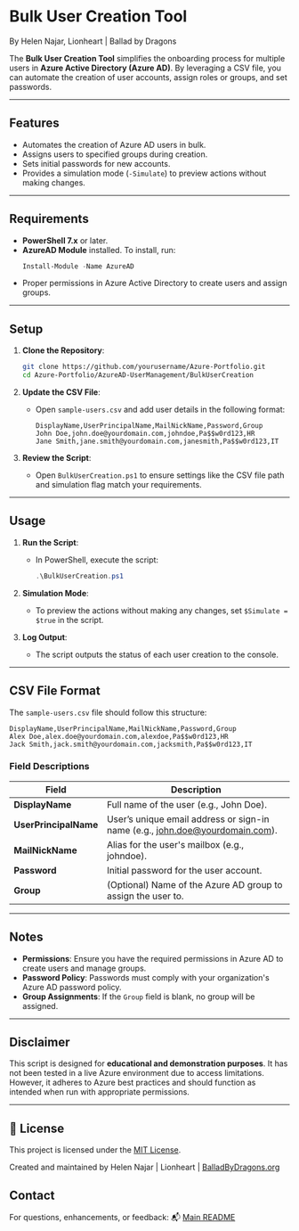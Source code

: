 # Bulk User Creation Tool
By Helen Najar, Lionheart | Ballad by Dragons

The **Bulk User Creation Tool** simplifies the onboarding process for multiple users in **Azure Active Directory (Azure AD)**. By leveraging a CSV file, you can automate the creation of user accounts, assign roles or groups, and set passwords.

---

## **Features**
- Automates the creation of Azure AD users in bulk.
- Assigns users to specified groups during creation.
- Sets initial passwords for new accounts.
- Provides a simulation mode (`-Simulate`) to preview actions without making changes.

---

## **Requirements**
- **PowerShell 7.x** or later.
- **AzureAD Module** installed. To install, run:
  ```powershell
  Install-Module -Name AzureAD
  ```
- Proper permissions in Azure Active Directory to create users and assign groups.

---

## **Setup**
1. **Clone the Repository**:
   ```bash
   git clone https://github.com/yourusername/Azure-Portfolio.git
   cd Azure-Portfolio/AzureAD-UserManagement/BulkUserCreation
   ```

2. **Update the CSV File**:
   - Open `sample-users.csv` and add user details in the following format:
     ```csv
     DisplayName,UserPrincipalName,MailNickName,Password,Group
     John Doe,john.doe@yourdomain.com,johndoe,Pa$$w0rd123,HR
     Jane Smith,jane.smith@yourdomain.com,janesmith,Pa$$w0rd123,IT
     ```

3. **Review the Script**:
   - Open `BulkUserCreation.ps1` to ensure settings like the CSV file path and simulation flag match your requirements.

---

## **Usage**
1. **Run the Script**:
   - In PowerShell, execute the script:
     ```powershell
     .\BulkUserCreation.ps1
     ```

2. **Simulation Mode**:
   - To preview the actions without making any changes, set `$Simulate = $true` in the script.

3. **Log Output**:
   - The script outputs the status of each user creation to the console.

---

## **CSV File Format**
The `sample-users.csv` file should follow this structure:
```csv
DisplayName,UserPrincipalName,MailNickName,Password,Group
Alex Doe,alex.doe@yourdomain.com,alexdoe,Pa$$w0rd123,HR
Jack Smith,jack.smith@yourdomain.com,jacksmith,Pa$$w0rd123,IT
```

### **Field Descriptions**
| **Field**          | **Description**                                                                 |
|--------------------|-------------------------------------------------------------------------------|
| **DisplayName**     | Full name of the user (e.g., John Doe).                                       |
| **UserPrincipalName** | User’s unique email address or sign-in name (e.g., john.doe@yourdomain.com). |
| **MailNickName**    | Alias for the user's mailbox (e.g., johndoe).                                |
| **Password**        | Initial password for the user account.                                       |
| **Group**           | (Optional) Name of the Azure AD group to assign the user to.                 |

---

## **Notes**
- **Permissions**: Ensure you have the required permissions in Azure AD to create users and manage groups.
- **Password Policy**: Passwords must comply with your organization's Azure AD password policy.
- **Group Assignments**: If the `Group` field is blank, no group will be assigned.

---

## **Disclaimer**
This script is designed for **educational and demonstration purposes**. It has not been tested in a live Azure environment due to access limitations. However, it adheres to Azure best practices and should function as intended when run with appropriate permissions.

---

## 📜 License

This project is licensed under the [MIT License](https://github.com/balladbydragons/Azure-IT-Portfolio/blob/main/LICENSE.md).

Created and maintained by Helen Najar | Lionheart | [BalladByDragons.org](https://www.balladbydragons.org)


## **Contact**

For questions, enhancements, or feedback:
📬 [Main README](https://github.com/balladbydragons/Azure-IT-Portfolio/blob/main/README.md)

